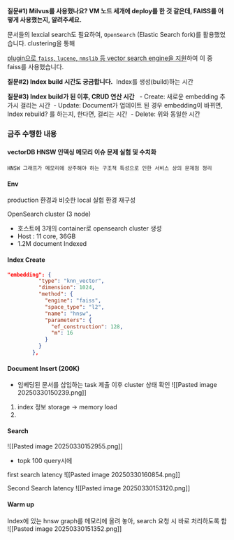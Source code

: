 **질문#1) Milvus를 사용했나요? VM 노드 세개에 deploy를 한 것 같은데, FAISS를 어떻게 사용했는지, 알려주세요.**

문서들의 lexcial search도 필요하여, `OpenSearch` (Elastic Search fork)를 활용했었습니다. 
clustering을 통해 

[plugin으로 `faiss`, `lucene`, `nmslib` 등 vector search engine을 지원](https://opensearch.org/docs/latest/field-types/supported-field-types/knn-methods-engines/)하여 이 중 faiss를 사용했습니다.



**질문#2) Index build 시간도 궁금합니다.** 
Index를 생성(build)하는 시간


**질문#3) Index build가 된 이후, CRUD 연산 시간** 
 - Create: 새로운 embedding 추가시 걸리는 시간
 - Update: Document가 업데이트 된 경우 embedding이 바뀌면, Index rebuild? 를 하는지, 한다면, 걸리는 시간
 - Delete: 위와 동일한 시간



### 금주 수행한 내용

#### vectorDB HNSW 인덱싱 메모리 이슈 문제 실험 및 수치화

`HNSW 그래프가 메모리에 상주해야 하는 구조적 특성으로 인한 서비스 상의 문제점 정리`

#### Env
production 환경과 비슷한 local 실험 환경 재구성

OpenSearch cluster (3 node)
- 호스트에 3개의 container로 opensearch cluster 생성
- Host : 11 core, 36GB
- 1.2M document Indexed


#### Index Create
```json
"embedding": {
          "type": "knn_vector",
          "dimension": 1024,
          "method": {
            "engine": "faiss",
            "space_type": "l2",
            "name": "hnsw",
            "parameters": {
              "ef_construction": 128,
              "m": 16
            }
          }
        },
```

#### Document Insert (200K)
- 임베딩된 문서를 삽입하는 task 제출 이후 cluster 상태 확인
![[Pasted image 20250330150239.png]]
1. index 정보 storage -> memory load
2. 


#### Search
![[Pasted image 20250330152955.png]]
- topk 100 query시에 

first search latency
![[Pasted image 20250330160854.png]]


Second Search latency
![[Pasted image 20250330153120.png]]

#### Warm up
Index에 있는 hnsw graph를 메모리에 올려 놓아, search 요청 시 바로 처리하도록 함
![[Pasted image 20250330151352.png]]







 


